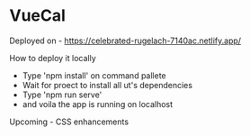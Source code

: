 # VueCal

Deployed on - https://celebrated-rugelach-7140ac.netlify.app/

How to deploy it locally

- Type 'npm install' on command pallete
- Wait for proect to install all ut's dependencies
- Type 'npm run serve'
- and voila the app is running on localhost

Upcoming - CSS enhancements

